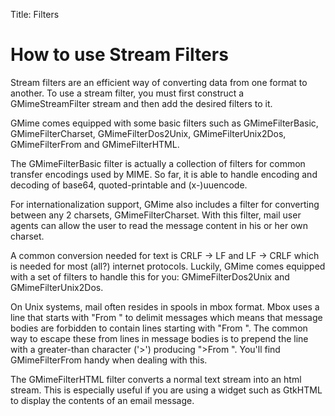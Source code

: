 Title: Filters

# How to use Stream Filters
Stream filters are an efficient way of converting data from
one format to another. To use a stream filter, you must first
construct a GMimeStreamFilter stream and then add the desired
filters to it.

GMime comes equipped with some basic filters such as
GMimeFilterBasic, GMimeFilterCharset, GMimeFilterDos2Unix,
GMimeFilterUnix2Dos, GMimeFilterFrom and GMimeFilterHTML.

The GMimeFilterBasic filter is actually a collection of
filters for common transfer encodings used by MIME. So far, it is
able to handle encoding and decoding of base64, quoted-printable
and (x-)uuencode.

For internationalization support, GMime also includes a
filter for converting between any 2 charsets,
GMimeFilterCharset. With this filter, mail user agents can allow
the user to read the message content in his or her own
charset.

A common conversion needed for text is CRLF -> LF and LF ->
CRLF which is needed for most (all?) internet protocols. Luckily,
GMime comes equipped with a set of filters to handle this for you:
GMimeFilterDos2Unix and GMimeFilterUnix2Dos.

On Unix systems, mail often resides in spools in mbox
format. Mbox uses a line that starts with "From " to delimit
messages which means that message bodies are forbidden to contain
lines starting with "From ". The common way to escape these from
lines in message bodies is to prepend the line with a greater-than
character ('\>') producing "\>From ". You'll find GMimeFilterFrom
handy when dealing with this.

The GMimeFilterHTML filter converts a normal text stream
into an html stream. This is especially useful if you are using a
widget such as GtkHTML to display the contents of an email
message.
